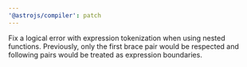 ```yaml
---
'@astrojs/compiler': patch
---
```


Fix a logical error with expression tokenization when using nested functions. Previously, only the first brace pair would be respected and following pairs would be treated as expression boundaries.

